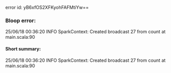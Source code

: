 error id: yB6xfOS2XFKyohFAFMtiYw==
### Bloop error:

25/06/18 00:36:20 INFO SparkContext: Created broadcast 27 from count at main.scala:90
#### Short summary: 

25/06/18 00:36:20 INFO SparkContext: Created broadcast 27 from count at main.scala:90